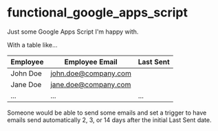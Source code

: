 # functional_google_apps_script
Just some Google Apps Script I'm happy with.

With a table like...

| Employee | Employee Email       | Last Sent |
|----------|----------------------|-----------|
| John Doe | john.doe@company.com |           |
| Jane Doe | jane.doe@company.com |           |
| ...      | ...                  | ...       |

Someone would be able to send some emails and set a trigger to have emails send automatically 2, 3, or 14 days after the initial Last Sent date.
